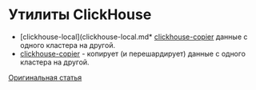 # Утилиты ClickHouse

* [clickhouse-local](clickhouse-local.md* [clickhouse-copier](clickhouse-copier.md) данные с одного кластера на другой.
* [clickhouse-copier](clickhouse-copier.md#utils-clickhouse-copier) - копирует (и перешардирует) данные с одного кластера на другой.

[Оригинальная статья](https://clickhouse.yandex/docs/ru/operations/utils/) <!--hide-->
